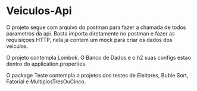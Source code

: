 # Veiculos-Api

O projeto segue com arquivo do postman para fazer a chamada de todos parametros da api.
Basta importa diretamente no postman e fazer as requisiçoes HTTP, nela ja contem um mock para criar os dados dos veiculos.

O projeto contempla Lombok.
O Banco de Dados e o h2 suas configs estao dentro do application.properties.

O package Teste contempla o projetos dos testes de Eleitores, Buble Sort, Fatorial e MultiplosTresOuCinco.

